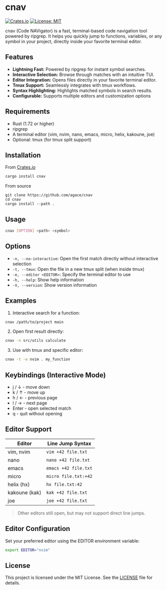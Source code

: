 # cnav

[![Crates.io](https://img.shields.io/crates/v/cnav.svg)](https://crates.io/crates/cnav)
[![License: MIT](https://img.shields.io/badge/License-MIT-yellow.svg)](LICENSE)

cnav (Code NAVigator) is a fast, terminal-based code navigation tool powered by ripgrep.
It helps you quickly jump to functions, variables, or any symbol in your project, directly inside your favorite terminal editor.

## Features

- **Lightning Fast:** Powered by ripgrep for instant symbol searches.
- **Interactive Selection:** Browse through matches with an intuitive TUI.
- **Editor Integration:** Opens files directly in your favorite terminal editor.
- **Tmux Support:** Seamlessly integrates with tmux workflows.
- **Syntax Highlighting:** Highlights matched symbols in search results.
- **Configurable:** Supports multiple editors and customization options

## Requirements

- Rust (1.72 or higher)
- ripgrep
- A terminal editor (vim, nvim, nano, emacs, micro, helix, kakoune, joe)
- Optional: tmux (for tmux split support)

## Installation

From [Crates.io](https://crates.io/)

```bash
cargo install cnav
```
From source

```
git clone https://github.com/agace/cnav
cd cnav
cargo install --path .
```

## Usage

```bash
cnav [OPTION] <path> <symbol>
```

## Options

- `-n, --no-interactive`: Open the first match directly without interactive selection
- `-t, --tmux`: Open the file in a new tmux split (when inside tmux)
- `-e, --editor <EDITOR>`: Specify the terminal editor to use
- `-h, --help`: Show help information
- `-V, --version`: Show version information

## Examples

1. Interactive search for a function:

```bash
cnav /path/to/project main
```

2. Open first result directly:

```bash
cnav -n src/utils calculate
```

3. Use with tmux and specific editor:

```bash
cnav -t -e nvim . my_function
```

## Keybindings (Interactive Mode)

- j / ↓ - move down
- k / ↑ - move up
- h / ← - previous page
- l / → - next page
- Enter - open selected match
- q - quit without opening

## Editor Support

| Editor           | Line Jump Syntax        |
|------------------|-------------------------|
| vim, nvim        | `vim +42 file.txt`      |
| nano             | `nano +42 file.txt`     |
| emacs            | `emacs +42 file.txt`    |
| micro            | `micro file.txt:+42`    |
| helix (hx)       | `hx file.txt:42`        |
| kakoune (kak)    | `kak +42 file.txt`      |
| joe              | `joe +42 file.txt`      |

> Other editors still open, but may not support direct line jumps.

## Editor Configuration

Set your preferred editor using the EDITOR environment variable:

```bash
export EDITOR="nvim"
```

## License

This project is licensed under the MIT License. See the [LICENSE](LICENSE) file for details.
